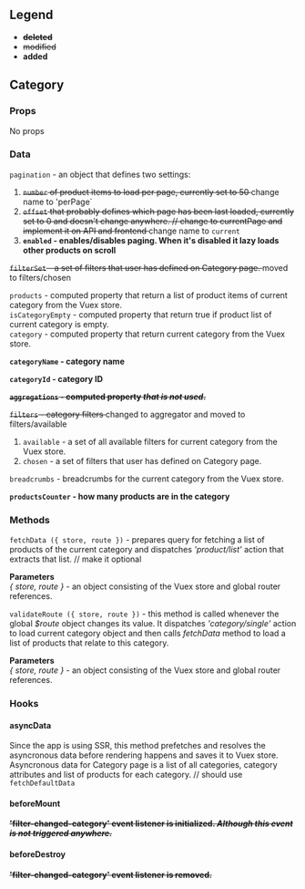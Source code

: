 ## Legend
* <s><b> deleted </b></s>
* <s> modified </s>
* <b> added </b>
## Category

### Props
No props
### Data

`pagination` - an object that defines two settings:
1. <s>`number` of product items to load per page, currently set to 50 </s> change name to 'perPage`
2. <s>`offset` that probably defines which page has been last loaded, currently set to 0 and doesn't change anywhere. // change to currentPage and implement it on API and frontend </s> change name to `current`
4. <b> `enabled` - enables/disables paging. When it's disabled it lazy loads other products on scroll </b>

<s> `filterSet` - a set of filters that user has defined on Category page.  </s> moved to filters/chosen

`products` - computed property that return a list of product items of current category from the Vuex store.  
`isCategoryEmpty` - computed property that return true if product list of current category is empty.  
`category` - computed property that return current category from the Vuex store. 

<b> `categoryName` - category name </b>

<b> `categoryId` - category ID </b>

<b><s> `aggregations` - computed property *that is not used*.  </s></b>

<s>`filters` - category filters </s> changed to aggregator and moved to filters/available
1. `available` - a set of all available filters for current category from the Vuex store.  
2. `chosen` -  a set of filters that user has defined on Category page.  

`breadcrumbs` - breadcrumbs for the current category from the Vuex store.

<b>`productsCounter` - how many products are in the category</b>
### Methods
`fetchData ({ store, route })` - prepares query for fetching a list of products of the current category and dispatches *'product/list'* action that extracts that list.  //  make it optional

**Parameters**  
 *{ store, route }* - an object consisting of the Vuex store and global router references.  

`validateRoute ({ store, route })` - this method is called whenever the global *$route* object changes its value. It dispatches *'category/single'* action to load current category object and then calls *fetchData* method to load a list of products that relate to this category.  



**Parameters**  
*{ store, route }* - an object consisting of the Vuex store and global router references.
### Hooks
#### asyncData
Since the app is using SSR, this method prefetches and resolves the asyncronous data before rendering happens and saves it to Vuex store. Asyncronous data for Category page is a list of all categories, category attributes and list of products for each category.
// should use `fetchDefaultData`


#### beforeMount
<s><b> **'filter-changed-category'** event listener is initialized. *Although this event is not triggered anywhere.* </s></b>
#### beforeDestroy
<s><b> **'filter-changed-category'** event listener is removed. </s></b>
